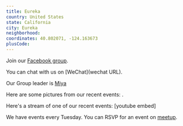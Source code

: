 ```yaml
---
title: Eureka
country: United States
state: California
city: Eureka
neighborhood: 
coordinates: 40.802071, -124.163673
plusCode:
---
```

Join our [Facebook group](https://www.facebook.com/groups/free.code.camp.eureka.ca).

You can chat with us on [WeChat](wechat URL).

Our Group leader is [Miya](freecodecamp.org/miya)

Here are some pictures from our recent events:
![]().

Here's a stream of one of our recent events:
[youtube embed]

We have events every Tuesday. You can RSVP for an event on [meetup](meetupurl).
